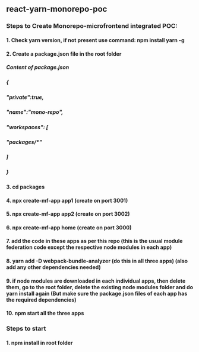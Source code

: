 ## react-yarn-monorepo-poc

### Steps to Create Monorepo-microfrontend integrated POC:

#### 1. Check yarn version, if not present use command: npm install yarn -g
#### 2. Create a package.json file in the root folder 
##### Content of package.json
##### {
#####    "private":true,
#####    "name":"mono-repo",
#####    "workspaces": [
#####        "packages/*"
#####    ]
##### }

#### 3. cd packages
#### 4. npx create-mf-app app1 (create on port 3001)
#### 5. npx create-mf-app app2 (create on port 3002)
#### 6. npx create-mf-app home (create on port 3000)
#### 7. add the code in these apps as per this repo (this is the usual module federation code except the respective node modules in each app)
#### 8. yarn add -D webpack-bundle-analyzer (do this in all three apps) (also add any other dependencies needed)
#### 9. if node modules are downloaded in each individual apps, then delete them, go to the root folder, delete the existing node modules folder and do yarn install again (But make sure the package.json files of each app has the required dependencies)
#### 10. npm start all the three apps

### Steps to start

#### 1. npm install in root folder
